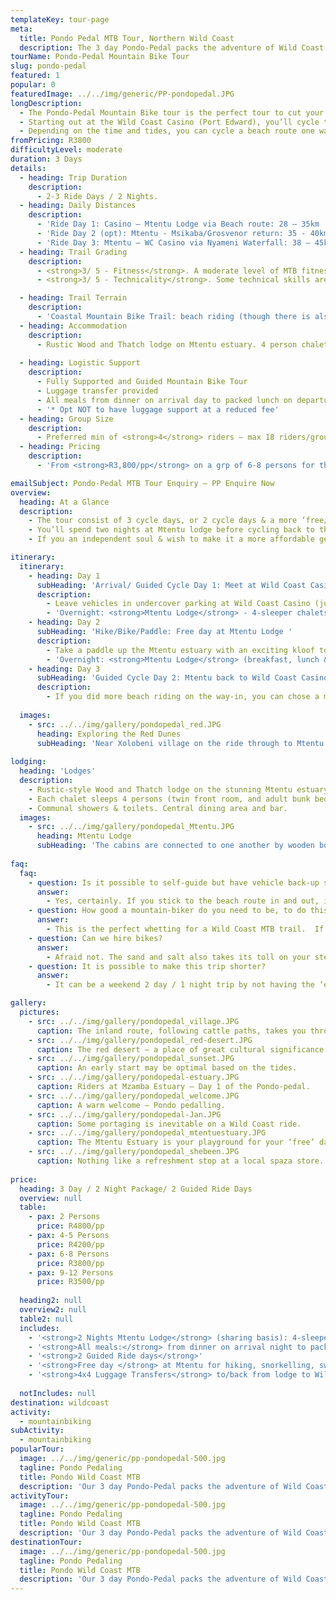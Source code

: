 ```yaml
---
templateKey: tour-page
meta:
  title: Pondo Pedal MTB Tour, Northern Wild Coast 
  description: The 3 day Pondo-Pedal packs the adventure of Wild Coast riding into an accessible  long weekend. Mtamvuna – Mtentu, overnighting at a lodge with luggage support.
tourName: Pondo-Pedal Mountain Bike Tour
slug: pondo-pedal
featured: 1
popular: 0
featuredImage: ../../img/generic/PP-pondopedal.JPG
longDescription:
  - The Pondo-Pedal Mountain Bike tour is the perfect tour to cut your teeth on if you looking for a whetting of wild coast trail riding, and are a little short of leave, or looking for a stepping stone to the Lower Wild Coast MTB Adventure.
  - Starting out at the Wild Coast Casino (Port Edward), you’ll cycle to Mtentu Lodge. Spend a free day paddling up the gorgeous Mtentu estuary, swimming under forgotten falls in Mkambati Nature reserve or cycling through to Msikaba.
  - Depending on the time and tides, you can cycle a beach route one way, and an inland route the next - stopping at local villages for a cold quart or a plunge in one of the natural pools along the way.
fromPricing: R3800
difficultyLevel: moderate
duration: 3 Days
details:
  - heading: Trip Duration
    description:
      - 2-3 Ride Days / 2 Nights.
  - heading: Daily Distances
    description:
      - 'Ride Day 1: Casino – Mtentu Lodge via Beach route: 28 – 35km  '
      - 'Ride Day 2 (opt): Mtentu - Msikaba/Grosvenor return: 35 - 40km'
      - 'Ride Day 3: Mtentu – WC Casino via Nyameni Waterfall: 38 – 45km'
  - heading: Trail Grading
    description:
      - <strong>3/ 5 - Fitness</strong>. A moderate level of MTB fitness and good overall fitness is recommended. Whilst the daily distances may not seem high, anticipate a few steep climbs, slower-going sections, and portaging in parts.
      - <strong>3/ 5 - Technicality</strong>. Some technical skills are useful to stay on your bike through soft sand and rutted paths. 

  - heading: Trail Terrain
    description:
      - 'Coastal Mountain Bike Trail: beach riding (though there is also an option to do two inland routes), cattle and jeep tracks, some 4x4 gravel road sections.  There are some steep, rocky or soft sand sections on which you may have to push or portage your bike, as well as a potential river crossing or two.'
  - heading: Accommodation
    description:
      - Rustic Wood and Thatch lodge on Mtentu estuary. 4 person chalets with communal showers, toilets and dining boma.
  
  - heading: Logistic Support
    description:
      - Fully Supported and Guided Mountain Bike Tour 
      - Luggage transfer provided
      - All meals from dinner on arrival day to packed lunch on departure day
      - '* Opt NOT to have luggage support at a reduced fee'
  - heading: Group Size
    description:
      - Preferred min of <strong>4</strong> riders – max 18 riders/group.
  - heading: Pricing
    description:
      - 'From <strong>R3,800/pp</strong> on a grp of 6-8 persons for the 3 day/ 2 night package'

emailSubject: Pondo-Pedal MTB Tour Enquiry – PP Enquire Now
overview:
  heading: At a Glance
  description:
    - The tour consist of 3 cycle days, or 2 cycle days & a more ‘free/exploration day’ in-between. At Mtentu, you’ll have the opportunity to paddle and kloof to Swallowtail Falls - up the gorgeous Mtentu estuary, swim under forgotten falls in Mkambati Nature reserve, or just enjoy the pristine beach. 
    - You’ll spend two nights at Mtentu lodge before cycling back to the Wild Coast casino via a different route.  Depending on the time and tides, you'll cycle a beach route one way and an inland route the next - stopping at local villages for a cold quart or a plunge in one of the natural pools along the way.
    - If you an independent soul & wish to make it a more affordable getaway, there is also an option to self-guide and not have luggage support as the lodge does provide bedding, towels and meals.

itinerary:
  itinerary:
    - heading: Day 1
      subHeading: 'Arrival/ Guided Cycle Day 1: Meet at Wild Coast Casino – Cycle in to Mtentu (38km or 26km routes)'
      description:
        - Leave vehicles in undercover parking at Wild Coast Casino (just beyond Port Edward) and start from here. Inland Cycle Route - approx 38km to Mtentu Lodge or approx 26km directly on the beach
        - 'Overnight: <strong>Mtentu Lodge</strong> - 4-sleeper chalets (provide own packed lunch. Dinner at lodge)'
    - heading: Day 2
      subHeading: 'Hike/Bike/Paddle: Free day at Mtentu Lodge '
      description:
        - Take a paddle up the Mtentu estuary with an exciting kloof to Swallowtail Falls, or hike into Mkambati Nature Reserve and swim under forgotten falls, or cycle (self-guided) through Mkambati to Msikaba (15km one-way) or even Grosvenor.
        - 'Overnight: <strong>Mtentu Lodge</strong> (breakfast, lunch & dinner provided)'
    - heading: Day 3
      subHeading: 'Guided Cycle Day 2: Mtentu back to Wild Coast Casino via alternative route (38 or 26km)'
      description:
        - If you did more beach riding on the way-in, you can chose a more  inland route on the return - passing villages and waterfalls. (35-45km depending on route taken) - in discussion with guide and wind / tide permitting.
        
  images:
    - src: ../../img/gallery/pondopedal_red.JPG
      heading: Exploring the Red Dunes 
      subHeading: 'Near Xolobeni village on the ride through to Mtentu. These culturally significant dunes are one of the proposed mining sites being heavily objected to by the local community.'
    
lodging:
  heading: 'Lodges'
  description:
    - Rustic-style Wood and Thatch lodge on the stunning Mtentu estuary.  All meals, bedding and bath towels provided, so you literally just need to bring your change of clothes.
    - Each chalet sleeps 4 persons (twin front room, and adult bunk bed in back room).
    - Communal showers & toilets. Central dining area and bar.
  images:
    - src: ../../img/gallery/pondopedal_Mtentu.JPG
      heading: Mtentu Lodge
      subHeading: 'The cabins are connected to one another by wooden boardwalk'
    
faq:
  faq:
    - question: Is it possible to self-guide but have vehicle back-up support?
      answer:
        - Yes, certainly. If you stick to the beach route in and out, it is quite easy to self-guide, and we still just provide the luggage transfer through to the lodge. However, if you wish to discover the hidden falls and local villages, we recommend taking a local guide.
    - question: How good a mountain-biker do you need to be, to do this tour? 
      answer:
        - This is the perfect whetting for a Wild Coast MTB trail.  If you time your trip over a full or new moon period with a spring low in the morning, the long beach stretches through to the lodge should make for pretty easy riding. 
    - question: Can we hire bikes?
      answer:
        - Afraid not. The sand and salt also takes its toll on your steed, so if you have the luxury of a ‘B’ bike…but still in good working order, bring the ‘B’ bike. You can also chose to do the inland route in and out if you don’t want to take your fancy bike on the beach.
    - question: It is possible to make this trip shorter?
      answer:
        - It can be a weekend 2 day / 1 night trip by not having the ‘extra’ day at Mtentu if you pressed for time.

gallery:
  pictures:
    - src: ../../img/gallery/pondopedal_village.JPG
      caption: The inland route, following cattle paths, takes you through local villages and grasslands. 
    - src: ../../img/gallery/pondopedal_red-desert.JPG
      caption: The red desert – a place of great cultural significance to the local Pondo villagers and under threat from proposed dune mining. 
    - src: ../../img/gallery/pondopedal_sunset.JPG
      caption: An early start may be optimal based on the tides.
    - src: ../../img/gallery/pondopedal-estuary.JPG
      caption: Riders at Mzamba Estuary – Day 1 of the Pondo-pedal.
    - src: ../../img/gallery/pondopedal_welcome.JPG
      caption: A warm welcome – Pondo pedalling.
    - src: ../../img/gallery/pondopedal-Jan.JPG
      caption: Some portaging is inevitable on a Wild Coast ride.     
    - src: ../../img/gallery/pondopedal_mtentuestuary.JPG
      caption: The Mtentu Estuary is your playground for your ‘free’ day between cycling. 
    - src: ../../img/gallery/pondopedal_shebeen.JPG
      caption: Nothing like a refreshment stop at a local spaza store.
    
price:
  heading: 3 Day / 2 Night Package/ 2 Guided Ride Days
  overview: null
  table:
    - pax: 2 Persons
      price: R4800/pp
    - pax: 4-5 Persons
      price: R4200/pp
    - pax: 6-8 Persons
      price: R3800/pp
    - pax: 9-12 Persons
      price: R3500/pp
    
  heading2: null
  overview2: null
  table2: null
  includes:
    - '<strong>2 Nights Mtentu Lodge</strong> (sharing basis): 4-sleeper chalets – costed to occupy at full capacity on your group size'
    - '<strong>All meals:</strong> from dinner on arrival night to packed lunch for departure day (2 dinners, 2 breakfasts & 2 lunches)'
    - '<strong>2 Guided Ride days</strong>'
    - '<strong>Free day </strong> at Mtentu for hiking, snorkelling, swimming, paddling up the estuary'
    - '<strong>4x4 Luggage Transfers</strong> to/back from lodge to Wild Coast Casino '
    
  notIncludes: null
destination: wildcoast
activity:
  - mountainbiking
subActivity:
  - mountainbiking
popularTour:
  image: ../../img/generic/pp-pondopedal-500.jpg
  tagline: Pondo Pedaling
  title: Pondo Wild Coast MTB
  description: 'Our 3 day Pondo-Pedal packs the adventure of Wild Coast riding into an accessible long weekend. From Port Edward to Mtentu, cycle along the beach one way and explore the inland villages and waterfalls on return. Guided with luggage support, or opt for the self-supported version.'
activityTour:
  image: ../../img/generic/pp-pondopedal-500.jpg
  tagline: Pondo Pedaling
  title: Pondo Wild Coast MTB
  description: 'Our 3 day Pondo-Pedal packs the adventure of Wild Coast riding into an accessible long weekend. From Port Edward to Mtentu, cycle along the beach one way and explore the inland villages and waterfalls on return. Guided with luggage support, or opt for the self-supported version.'
destinationTour:
  image: ../../img/generic/pp-pondopedal-500.jpg
  tagline: Pondo Pedaling
  title: Pondo Wild Coast MTB
  description: 'Our 3 day Pondo-Pedal packs the adventure of Wild Coast riding into an accessible long weekend. From Port Edward to Mtentu, cycle along the beach one way and explore the inland villages and waterfalls on return. Guided with luggage support, or opt for the self-supported version.'
---
```

